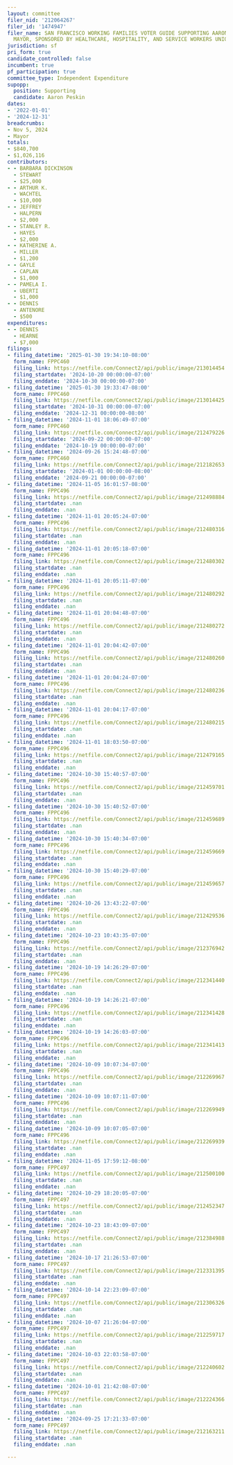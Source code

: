 ```yaml
---
layout: committee
filer_nid: '212064267'
filer_id: '1474947'
filer_name: SAN FRANCISCO WORKING FAMILIES VOTER GUIDE SUPPORTING AARON PESKIN FOR
  MAYOR, SPONSORED BY HEALTHCARE, HOSPITALITY, AND SERVICE WORKERS UNIONS
jurisdiction: sf
pri_form: true
candidate_controlled: false
incumbent: true
pf_participation: true
committee_type: Independent Expenditure
supopp:
  position: Supporting
  candidate: Aaron Peskin
dates:
- '2022-01-01'
- '2024-12-31'
breadcrumbs:
- Nov 5, 2024
- Mayor
totals:
- $840,700
- $1,026,116
contributors:
- - BARBARA DICKINSON
  - STEWART
  - $25,000
- - ARTHUR K.
  - WACHTEL
  - $10,000
- - JEFFREY
  - HALPERN
  - $2,000
- - STANLEY R.
  - HAYES
  - $2,000
- - KATHERINE A.
  - MILLER
  - $1,200
- - GAYLE
  - CAPLAN
  - $1,000
- - PAMELA I.
  - UBERTI
  - $1,000
- - DENNIS
  - ANTENORE
  - $500
expenditures:
- - DENNIS
  - HEARNE
  - $7,000
filings:
- filing_datetime: '2025-01-30 19:34:10-08:00'
  form_name: FPPC460
  filing_link: https://netfile.com/Connect2/api/public/image/213014454
  filing_startdate: '2024-10-20 00:00:00-07:00'
  filing_enddate: '2024-10-30 00:00:00-07:00'
- filing_datetime: '2025-01-30 19:33:47-08:00'
  form_name: FPPC460
  filing_link: https://netfile.com/Connect2/api/public/image/213014425
  filing_startdate: '2024-10-31 00:00:00-07:00'
  filing_enddate: '2024-12-31 00:00:00-08:00'
- filing_datetime: '2024-11-01 18:06:49-07:00'
  form_name: FPPC460
  filing_link: https://netfile.com/Connect2/api/public/image/212479226
  filing_startdate: '2024-09-22 00:00:00-07:00'
  filing_enddate: '2024-10-19 00:00:00-07:00'
- filing_datetime: '2024-09-26 15:24:48-07:00'
  form_name: FPPC460
  filing_link: https://netfile.com/Connect2/api/public/image/212182653
  filing_startdate: '2024-01-01 00:00:00-08:00'
  filing_enddate: '2024-09-21 00:00:00-07:00'
- filing_datetime: '2024-11-05 16:01:57-08:00'
  form_name: FPPC496
  filing_link: https://netfile.com/Connect2/api/public/image/212498884
  filing_startdate: .nan
  filing_enddate: .nan
- filing_datetime: '2024-11-01 20:05:24-07:00'
  form_name: FPPC496
  filing_link: https://netfile.com/Connect2/api/public/image/212480316
  filing_startdate: .nan
  filing_enddate: .nan
- filing_datetime: '2024-11-01 20:05:18-07:00'
  form_name: FPPC496
  filing_link: https://netfile.com/Connect2/api/public/image/212480302
  filing_startdate: .nan
  filing_enddate: .nan
- filing_datetime: '2024-11-01 20:05:11-07:00'
  form_name: FPPC496
  filing_link: https://netfile.com/Connect2/api/public/image/212480292
  filing_startdate: .nan
  filing_enddate: .nan
- filing_datetime: '2024-11-01 20:04:48-07:00'
  form_name: FPPC496
  filing_link: https://netfile.com/Connect2/api/public/image/212480272
  filing_startdate: .nan
  filing_enddate: .nan
- filing_datetime: '2024-11-01 20:04:42-07:00'
  form_name: FPPC496
  filing_link: https://netfile.com/Connect2/api/public/image/212480260
  filing_startdate: .nan
  filing_enddate: .nan
- filing_datetime: '2024-11-01 20:04:24-07:00'
  form_name: FPPC496
  filing_link: https://netfile.com/Connect2/api/public/image/212480236
  filing_startdate: .nan
  filing_enddate: .nan
- filing_datetime: '2024-11-01 20:04:17-07:00'
  form_name: FPPC496
  filing_link: https://netfile.com/Connect2/api/public/image/212480215
  filing_startdate: .nan
  filing_enddate: .nan
- filing_datetime: '2024-11-01 18:03:50-07:00'
  form_name: FPPC496
  filing_link: https://netfile.com/Connect2/api/public/image/212479165
  filing_startdate: .nan
  filing_enddate: .nan
- filing_datetime: '2024-10-30 15:40:57-07:00'
  form_name: FPPC496
  filing_link: https://netfile.com/Connect2/api/public/image/212459701
  filing_startdate: .nan
  filing_enddate: .nan
- filing_datetime: '2024-10-30 15:40:52-07:00'
  form_name: FPPC496
  filing_link: https://netfile.com/Connect2/api/public/image/212459689
  filing_startdate: .nan
  filing_enddate: .nan
- filing_datetime: '2024-10-30 15:40:34-07:00'
  form_name: FPPC496
  filing_link: https://netfile.com/Connect2/api/public/image/212459669
  filing_startdate: .nan
  filing_enddate: .nan
- filing_datetime: '2024-10-30 15:40:29-07:00'
  form_name: FPPC496
  filing_link: https://netfile.com/Connect2/api/public/image/212459657
  filing_startdate: .nan
  filing_enddate: .nan
- filing_datetime: '2024-10-26 13:43:22-07:00'
  form_name: FPPC496
  filing_link: https://netfile.com/Connect2/api/public/image/212429536
  filing_startdate: .nan
  filing_enddate: .nan
- filing_datetime: '2024-10-23 10:43:35-07:00'
  form_name: FPPC496
  filing_link: https://netfile.com/Connect2/api/public/image/212376942
  filing_startdate: .nan
  filing_enddate: .nan
- filing_datetime: '2024-10-19 14:26:29-07:00'
  form_name: FPPC496
  filing_link: https://netfile.com/Connect2/api/public/image/212341440
  filing_startdate: .nan
  filing_enddate: .nan
- filing_datetime: '2024-10-19 14:26:21-07:00'
  form_name: FPPC496
  filing_link: https://netfile.com/Connect2/api/public/image/212341428
  filing_startdate: .nan
  filing_enddate: .nan
- filing_datetime: '2024-10-19 14:26:03-07:00'
  form_name: FPPC496
  filing_link: https://netfile.com/Connect2/api/public/image/212341413
  filing_startdate: .nan
  filing_enddate: .nan
- filing_datetime: '2024-10-09 10:07:34-07:00'
  form_name: FPPC496
  filing_link: https://netfile.com/Connect2/api/public/image/212269967
  filing_startdate: .nan
  filing_enddate: .nan
- filing_datetime: '2024-10-09 10:07:11-07:00'
  form_name: FPPC496
  filing_link: https://netfile.com/Connect2/api/public/image/212269949
  filing_startdate: .nan
  filing_enddate: .nan
- filing_datetime: '2024-10-09 10:07:05-07:00'
  form_name: FPPC496
  filing_link: https://netfile.com/Connect2/api/public/image/212269939
  filing_startdate: .nan
  filing_enddate: .nan
- filing_datetime: '2024-11-05 17:59:12-08:00'
  form_name: FPPC497
  filing_link: https://netfile.com/Connect2/api/public/image/212500100
  filing_startdate: .nan
  filing_enddate: .nan
- filing_datetime: '2024-10-29 18:20:05-07:00'
  form_name: FPPC497
  filing_link: https://netfile.com/Connect2/api/public/image/212452347
  filing_startdate: .nan
  filing_enddate: .nan
- filing_datetime: '2024-10-23 18:43:09-07:00'
  form_name: FPPC497
  filing_link: https://netfile.com/Connect2/api/public/image/212384988
  filing_startdate: .nan
  filing_enddate: .nan
- filing_datetime: '2024-10-17 21:26:53-07:00'
  form_name: FPPC497
  filing_link: https://netfile.com/Connect2/api/public/image/212331395
  filing_startdate: .nan
  filing_enddate: .nan
- filing_datetime: '2024-10-14 22:23:09-07:00'
  form_name: FPPC497
  filing_link: https://netfile.com/Connect2/api/public/image/212306326
  filing_startdate: .nan
  filing_enddate: .nan
- filing_datetime: '2024-10-07 21:26:04-07:00'
  form_name: FPPC497
  filing_link: https://netfile.com/Connect2/api/public/image/212259717
  filing_startdate: .nan
  filing_enddate: .nan
- filing_datetime: '2024-10-03 22:03:58-07:00'
  form_name: FPPC497
  filing_link: https://netfile.com/Connect2/api/public/image/212240602
  filing_startdate: .nan
  filing_enddate: .nan
- filing_datetime: '2024-10-01 21:42:08-07:00'
  form_name: FPPC497
  filing_link: https://netfile.com/Connect2/api/public/image/212224366
  filing_startdate: .nan
  filing_enddate: .nan
- filing_datetime: '2024-09-25 17:21:33-07:00'
  form_name: FPPC497
  filing_link: https://netfile.com/Connect2/api/public/image/212163211
  filing_startdate: .nan
  filing_enddate: .nan

---
```

